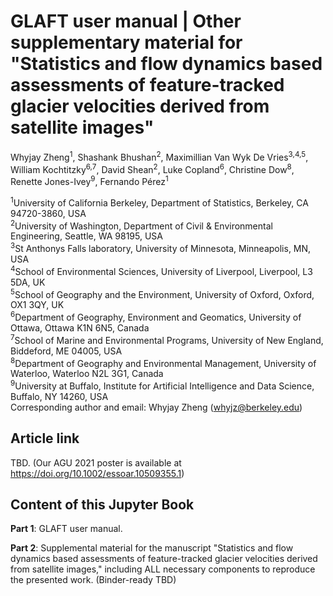# GLAFT user manual | Other supplementary material for "Statistics and flow dynamics based assessments of feature-tracked glacier velocities derived from satellite images"

Whyjay Zheng<sup>1</sup>, Shashank Bhushan<sup>2</sup>, Maximillian Van Wyk De Vries<sup>3,4,5</sup>, William Kochtitzky<sup>6,7</sup>, David Shean<sup>2</sup>, Luke Copland<sup>6</sup>, Christine Dow<sup>8</sup>, Renette Jones-Ivey<sup>9</sup>, Fernando Pérez<sup>1</sup>

<sup>1</sup>University of California Berkeley, Department of Statistics, Berkeley, CA 94720-3860, USA\
<sup>2</sup>University of Washington, Department of Civil & Environmental Engineering, Seattle, WA 98195, USA\
<sup>3</sup>St Anthonys Falls laboratory, University of Minnesota, Minneapolis, MN, USA\
<sup>4</sup>School of Environmental Sciences, University of Liverpool, Liverpool, L3 5DA, UK\
<sup>5</sup>School of Geography and the Environment, University of Oxford, Oxford, OX1 3QY, UK\
<sup>6</sup>Department of Geography, Environment and Geomatics, University of Ottawa, Ottawa K1N 6N5, Canada\
<sup>7</sup>School of Marine and Environmental Programs, University of New England, Biddeford, ME 04005, USA\
<sup>8</sup>Department of Geography and Environmental Management, University of Waterloo, Waterloo N2L 3G1, Canada\
<sup>9</sup>University at Buffalo, Institute for Artificial Intelligence and Data Science, Buffalo, NY 14260, USA\
Corresponding author and email: Whyjay Zheng (whyjz@berkeley.edu)

## Article link

TBD. (Our AGU 2021 poster is available at https://doi.org/10.1002/essoar.10509355.1)

## Content of this Jupyter Book

**Part 1**: GLAFT user manual.

**Part 2**: Supplemental material for the manuscript "Statistics and flow dynamics based assessments of feature-tracked glacier velocities derived from satellite images," including ALL necessary components to reproduce the presented work. (Binder-ready TBD) 